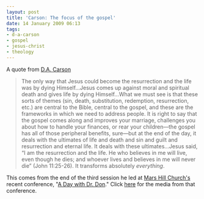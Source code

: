 ```yaml
---
layout: post
title: 'Carson: The focus of the gospel'
date: 14 January 2009 06:13
tags:
- d-a-carson
- gospel
- jesus-christ
- theology
---
```

<p>A quote from <a href="http://www.tiu.edu/divinity/people/carson">D.A. Carson</a></p>

<blockquote>
The only way that Jesus could become the resurrection and the life was by dying Himself&hellip;Jesus comes up against moral and spiritual death and gives life by dying  Himself&hellip;What we must see is that these sorts of themes (sin, death, substitution, redemption, resurrection, etc.) are central to the Bible, central to the gospel, and these are the frameworks in which we need to address people.  It is right to say that the gospel comes along and improves your marriage, challenges you about how to handle your finances, or rear your children&mdash;the gospel has all of those peripheral benefits, sure&mdash;but at the end of the day, it deals with the ultimates of life and death and sin and guilt and resurrection and eternal life.  It deals with these ultimates&hellip;Jesus said, &ldquo;I am the resurrection and the life. He who believes in me will live, even though he dies; and whoever lives and believes in me will never die&rdquo; (John 11:25-26).  It transforms absolutely <span style="font-style: italic;">everything</span>.
</blockquote>

This comes from the end of the third session he led at <a href="http://www.marshillchurch.org/">Mars Hill Church's</a> recent conference, "<a href="http://theresurgence.com/a_day_with_dr_don_conference">A Day with Dr. Don</a>."  Click <a href="http://theresurgence.com/a_day_with_dr_don_conference">here</a> for the media from that conference.

